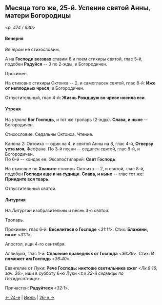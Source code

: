 
## Месяца того же, 25-й. Успение святой Анны, матери Богородицы

<*p. 474 / 630*>

#### Вечерня

*Вечером* не стихословим. 

А на **Господи воззвах** ставим 6 и поем стихиры святой, 
глас 5-й, подобен **Радуйся** -- 3 по 2-жды, и Богородичен.  

Прокимен. 

На стиховне стихиры Октоиха -- 2, и самогласен святой, глас 8-й: **Иже от неплодных чресл**, 
и Богородичен.   

Отпустительный, глас 4-й: **Жизнь Рождшую во чреве носила еси**. 

#### Утреня

На *утрене* **Бог Господь**, и тот же тропарь (2-жды). **Слава, и ныне** -- Богородичен. 

Стихословие. Седальны Октоиха. Чтение.    

Канона 2: Октоиха -- один на 4, и святой Анны на 8, глас 4-й, **Отверзу уста моя**, Феофана. 
По 3-й песни -- седален святой, глас 8-й, и Богородичен.  
По 6-й -- кондак ее. 
Эксапостиларий: **Свят Господь**. 

На стиховне по **Хвалите** стихиры Октоиха -- 2, и святой, глас 8-й, подобен **Господи аще и на судищи**. 
**Слава, и ныне** -- глас тот же: **Приидите вся тварь**.  

Отпустительный святой. 

#### Литургия

На *Литургии* изобразительны и песнь 3-я святой. 

Тропарь.  

Прокимен, глас 6-й: **Веселитеся о Господе** <*31:11*>. 
Стих: **Блажени, ихже** <*31:1*>. 

Апостол, ищи 4-го сентября.

Аллилуиа, глас 1-й: **Спасение праведных от Господа** <*36:39*>. 
Стих: **И поможет им Господь** <*36:40*>.  

Евангелие от Луки: **Рече Господь: никтоже светильника вжег** <*Лк.8:16; зач. 36*>, ищи в субботу 
6-ю Луки <*т.е 23-й седмицы по Пятидесятнице*>.
 
Причастен: **Радуйтеся** <*32:1*>.
 
[← 24-е](07_24_EUR.ru.md) | [Июль](README.md#25-й) | [26-е →](07_26_EUR.ru.md)
